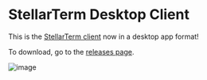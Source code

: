 # StellarTerm Desktop Client

This is the [StellarTerm client](https://stellarterm.com/) now in a desktop app format!

To download, go to the [releases page](https://github.com/stellarterm/stellarterm-desktop-client/releases).

![image](https://user-images.githubusercontent.com/47245891/58245332-366c2b80-7d5d-11e9-924d-5603279c5455.png)
